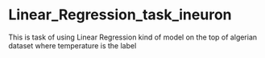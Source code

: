 # Linear_Regression_task_ineuron
This is task of using Linear Regression kind of model on the top of algerian dataset where temperature is the label
